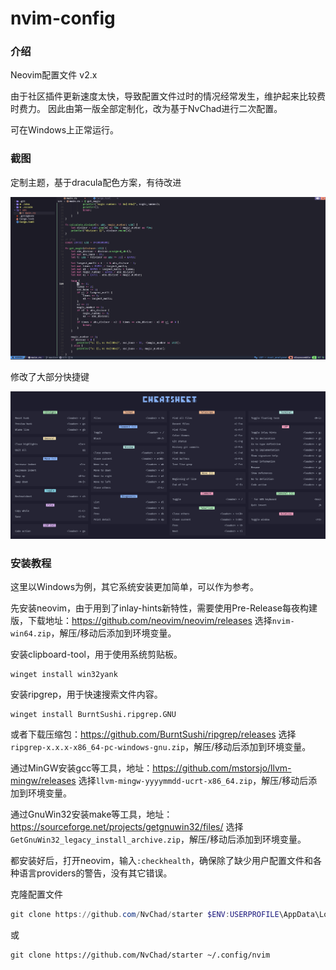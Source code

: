 # nvim-config

### 介绍

Neovim配置文件 v2.x

由于社区插件更新速度太快，导致配置文件过时的情况经常发生，维护起来比较费时费力。
因此由第一版全部定制化，改为基于NvChad进行二次配置。

可在Windows上正常运行。

### 截图

定制主题，基于dracula配色方案，有待改进

![image](screenshot.png)

修改了大部分快捷键

![image](keymaps.png)

### 安装教程

这里以Windows为例，其它系统安装更加简单，可以作为参考。

先安装neovim，由于用到了inlay-hints新特性，需要使用Pre-Release每夜构建版，下载地址：https://github.com/neovim/neovim/releases
选择`nvim-win64.zip`，解压/移动后添加到环境变量。

安装clipboard-tool，用于使用系统剪贴板。
```
winget install win32yank
```

安装ripgrep，用于快速搜索文件内容。
```
winget install BurntSushi.ripgrep.GNU
```
或者下载压缩包：https://github.com/BurntSushi/ripgrep/releases
选择`ripgrep-x.x.x-x86_64-pc-windows-gnu.zip`，解压/移动后添加到环境变量。

通过MinGW安装gcc等工具，地址：https://github.com/mstorsjo/llvm-mingw/releases
选择`llvm-mingw-yyyymmdd-ucrt-x86_64.zip`，解压/移动后添加到环境变量。

通过GnuWin32安装make等工具，地址：https://sourceforge.net/projects/getgnuwin32/files/
选择`GetGnuWin32_legacy_install_archive.zip`，解压/移动后添加到环境变量。

都安装好后，打开neovim，输入`:checkhealth`，确保除了缺少用户配置文件和各种语言providers的警告，没有其它错误。

克隆配置文件
```powershell
git clone https://github.com/NvChad/starter $ENV:USERPROFILE\AppData\Local\nvim
```
或
```shell
git clone https://github.com/NvChad/starter ~/.config/nvim
```